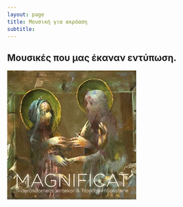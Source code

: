 ```yaml
---
layout: page
title: Μουσική για ακρόαση
subtitle: 
---
```


## Μουσικές που μας έκαναν εντύπωση.

 <a href="/music/2l_maginficat">
  <img src="/assets/img/magn_cover.jpg" alt="MAGNIFICAT - Nidarosdomens jentekor - TrondheimSolistene" style="width:300px;height:300px;">
</a> 

